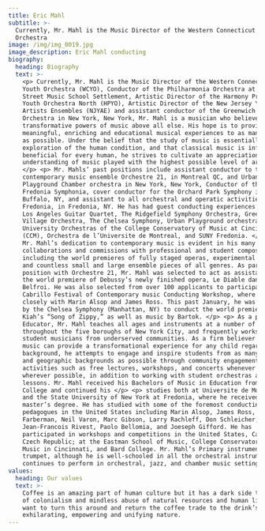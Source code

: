 ```yaml
---
title: Eric Mahl
subtitle: >-
  Currently, Mr. Mahl is the Music Director of the Western Connecticut Youth
  Orchestra
image: /img/img_0019.jpg
image_description: Eric Mahl conducting
biography:
  heading: Biography
  text: >-
    <p> Currently, Mr. Mahl is the Music Director of the Western Connecticut
    Youth Orchestra (WCYO), Conductor of the Philharmonia Orchestra at the Third
    Street Music School Settlement, Artistic Director of the Harmony Program
    Youth Orchestra North (HPYO), Artistic Director of the New Jersey Young
    Artists Ensembles (NJYAE) and assistant conductor of the Greenwich Village
    Orchestra in New York, New York, Mr. Mahl is a musician who believes in the
    transformative powers of music above all else. His hope is to provide
    meaningful, enriching and educational musical experiences to as many people
    as possible. Under the belief that the study of music is essentially an
    exploration of the human condition, and that classical music is infinitely
    beneficial for every human, he strives to cultivate an appreciation and
    understanding of music played with the highest possible level of artistry.
    </p> <p> Mr. Mahls’ past positions include assistant conductor to the
    contemporary music ensemble Orchestre 21, in Montreal QC, and Urban
    Playground Chamber orchestra in New York, New York, Conductor of the
    Fredonia Symphonia, cover conductor for the Orchard Park Symphony in
    Buffalo, NY, and assistant to all orchestral and operatic activities at SUNY
    Fredonia, in Fredonia, NY. He has had guest conducting experiences with the
    Los Angeles Guitar Quartet, The Ridgefield Symphony Orchestra, Greenwich
    Village Orchestra, The Chelsea Symphony, Urban Playground orchestra, and the
    University Orchestras of the College Conservatory of Music at Cincinnati
    (CCM), Orchestra de l’Universite de Montreal, and SUNY Fredonia. </p> <p>
    Mr. Mahl’s dedication to contemporary music is evident in his many
    collaborations and commissions with professional and student composers
    including the world premieres of fully staged operas, experimental ballet,
    and countless small and large ensemble pieces of all genres. As part of his
    position with Orchestre 21, Mr. Mahl was selected to act as assistant for
    the world premiere of Debussy’s newly finished opera, Le Diable dans le
    Belfroi. He was also selected from over 100 applicants to participate in the
    Cabrillo Festival of Contemporary music Conducting Workshop, where he worked
    closely with Marin Alsop and James Ross. This past January, he was invited
    by the Chelsea Symphony (Manhattan, NY) to conduct the world premiere of Tim
    Kiah’s “Song of Zippy,” as well as music by Bartok. </p> <p> As a passionate
    Educator, Mr. Mahl teaches all ages and instruments at a number of schools
    throughout the five boroughs of New York City, and frequently works with
    student musicians from underserved communities. As a firm believer that
    music can provide a transformational experience for any child regardless of
    background, he attempts to engage and inspire students from as many cultural
    and geographic backgrounds as possible through community engagement
    activities such as free lectures, workshops, and concerts whenever and
    wherever possible, in addition to working with student orchestras and giving
    lessons. Mr. Mahl received his Bachelors of Music in Education from Ithaca
    College and continued his </p> <p> studies both at Universite de Montreal
    and the State University of New York at Fredonia, where he received his
    master’s degree. He has studied with some of the foremost conducting
    pedagogues in the United States including Marin Alsop, James Ross, Harold
    Farberman, Neil Varon, Marc Gibson, Larry Rachleff, Don Schleicher,
    Jean-Francois Rivest, Paolo Bellomia, and Joeseph Gifford. He has
    participated in workshops and competitions in the United States, Canada, the
    Czech Republic; at the Eastman School of Music, College Conservatory of
    Music in Cincinnati, and Bard College. Mr. Mahl’s Primary instrument is the
    trumpet, although he is well-schooled in all the orchestral instruments. He
    continues to perform in orchestral, jazz, and chamber music settings. </p>
values:
  heading: Our values
  text: >-
    Coffee is an amazing part of human culture but it has a dark side too – one
    of colonialism and mindless abuse of natural resources and human lives. We
    want to turn this around and return the coffee trade to the drink’s
    exhilarating, empowering and unifying nature.
---
```


